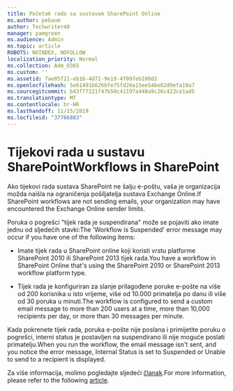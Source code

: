 ```yaml
---
title: Početak rada sa sustavom SharePoint Online
ms.author: pebaum
author: Techwriter40
manager: pamgreen
ms.audience: Admin
ms.topic: article
ROBOTS: NOINDEX, NOFOLLOW
localization_priority: Normal
ms.collection: Adm_O365
ms.custom: ''
ms.assetid: 7ae05f21-eb16-4d71-9e19-4f097eb100d2
ms.openlocfilehash: 5e61491b626bfe75fd26a15ee54be82d9efa19a7
ms.sourcegitcommit: b43f77221f47b50c41197a448a9c26c423ce1ad5
ms.translationtype: MT
ms.contentlocale: hr-HR
ms.lasthandoff: 11/15/2019
ms.locfileid: "37766883"
---
```

# <a name="workflows-in-sharepoint"></a><span data-ttu-id="a72a2-102">Tijekovi rada u sustavu SharePoint</span><span class="sxs-lookup"><span data-stu-id="a72a2-102">Workflows in SharePoint</span></span>

<span data-ttu-id="a72a2-103">Ako tijekovi rada sustava SharePoint ne šalju e-poštu, vaša je organizacija možda naišla na ograničenja pošiljatelja sustava Exchange Online.</span><span class="sxs-lookup"><span data-stu-id="a72a2-103">If SharePoint workflows are not sending emails, your organization may have encountered the Exchange Online sender limits.</span></span>

<span data-ttu-id="a72a2-104">Poruka o pogrešci "tijek rada je suspendirana" može se pojaviti ako imate jednu od sljedećih stavki:</span><span class="sxs-lookup"><span data-stu-id="a72a2-104">The 'Workflow is Suspended' error message may occur if you have one of the following items:</span></span>

- <span data-ttu-id="a72a2-105">Imate tijek rada u SharePoint online koji koristi vrstu platforme SharePoint 2010 ili SharePoint 2013 tijek rada.</span><span class="sxs-lookup"><span data-stu-id="a72a2-105">You have a workflow in SharePoint Online that's using the SharePoint 2010 or SharePoint 2013 workflow platform type.</span></span>

- <span data-ttu-id="a72a2-106">Tijek rada je konfiguriran za slanje prilagođene poruke e-pošte na više od 200 korisnika u isto vrijeme, više od 10.000 primatelja po danu ili više od 30 poruka u minuti.</span><span class="sxs-lookup"><span data-stu-id="a72a2-106">The workflow is configured to send a custom email message to more than 200 users at a time, more than 10,000 recipients per day, or more than 30 messages per minute.</span></span>

<span data-ttu-id="a72a2-107">Kada pokrenete tijek rada, poruka e-pošte nije poslana i primijetite poruku o pogrešci, interni status je postavljen na suspendirano ili nije moguće poslati primatelju.</span><span class="sxs-lookup"><span data-stu-id="a72a2-107">When you run the workflow, the email message isn't sent, and you notice the error message, Internal Status is set to Suspended or Unable to send to a recipient is displayed.</span></span>

<span data-ttu-id="a72a2-108">Za više informacija, molimo pogledajte sljedeći [članak](https://docs.microsoft.com/sharepoint/support/workflows/configured-workflow-fails-running).</span><span class="sxs-lookup"><span data-stu-id="a72a2-108">For more information, please refer to the following [article](https://docs.microsoft.com/sharepoint/support/workflows/configured-workflow-fails-running).</span></span>

